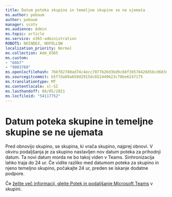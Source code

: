 ```yaml
---
title: Datum poteka skupine in temeljne skupine se ne ujemata
ms.author: pebaum
author: pebaum
manager: scotv
ms.audience: Admin
ms.topic: article
ms.service: o365-administration
ROBOTS: NOINDEX, NOFOLLOW
localization_priority: Normal
ms.collection: Adm_O365
ms.custom:
- "6667"
- "9003760"
ms.openlocfilehash: 76bf82780ad74c4ecc7077b26d3bd9c88f3957842685bcd683d7b2bbaf3a26fa
ms.sourcegitcommit: b5f7da89a650d2915dc652449623c78be6247175
ms.translationtype: MT
ms.contentlocale: sl-SI
ms.lasthandoff: 08/05/2021
ms.locfileid: "54117752"
---
```

# <a name="expiration-date-of-team-and-underlying-group-dont-match"></a>Datum poteka skupine in temeljne skupine se ne ujemata

Pred obnovijo skupino, se skupina, ki vrača skupino, najprej obnovi. V okviru podaljšanja je za skupino nastavljen nov datum poteka za prihodnji datum. Ta novi datum morda ne bo takoj viden v Teams. Sinhronizacija lahko traja do 24 ur. Če vidite razliko med datumom poteka za skupino in njeno temeljno skupino, počakajte 24 ur, preden se iskanje dodatne podpore.  

Če [želite več informacij, glejte Potek in podaljšanje Microsoft Teams](https://docs.microsoft.com/microsoftteams/team-expiration-renewal) v skupini.
